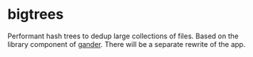 # bigtrees

Performant hash trees to dedup large collections of files.
Based on the library component of [gander][1].
There will be a separate rewrite of the app.

[1]: https://github.com/jefdaj/gander
